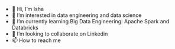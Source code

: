 - 👋 Hi, I’m Isha
- 👀 I’m interested in data engineering and data science
- 🌱 I’m currently learning Big Data Engineering: Apache Spark and Databricks
- 💞️ I’m looking to collaborate on Linkedin
- 📫 How to reach me 

<!---
Isha146/Isha146 is a ✨ special ✨ repository because its `README.md` (this file) appears on your GitHub profile.
You can click the Preview link to take a look at your changes.
--->
